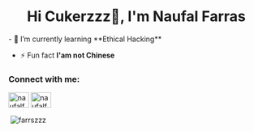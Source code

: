 <h1 align="center">Hi Cukerzzz👋, I'm Naufal Farras</h1>
- 🌱 I’m currently learning **Ethical Hacking**

- ⚡ Fun fact **I'am not Chinese**

<h3 align="left">Connect with me:</h3>
<p align="left">
<a href="https://linkedin.com/in/naufalfarrasw" target="blank"><img align="center" src="https://raw.githubusercontent.com/rahuldkjain/github-profile-readme-generator/master/src/images/icons/Social/linked-in-alt.svg" alt="naufalfarrasw" height="30" width="40" /></a>
<a href="https://instagram.com/naufalfarraswt" target="blank"><img align="center" src="https://raw.githubusercontent.com/rahuldkjain/github-profile-readme-generator/master/src/images/icons/Social/instagram.svg" alt="naufalfarraswt" height="30" width="40" /></a>
</p>


<p>&nbsp;<img align="center" src="https://github-readme-stats.vercel.app/api?username=farrszzz&show_icons=true&locale=en" alt="farrszzz" /></p>
